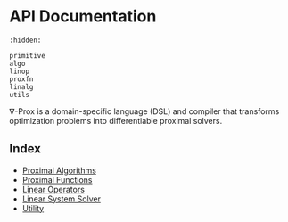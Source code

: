 # API Documentation

```{toctree}
:hidden:

primitive
algo
linop
proxfn
linalg
utils
```

∇-Prox is a domain-specific language (DSL) and compiler that transforms optimization problems into differentiable proximal solvers. 

## Index

- [Proximal Algorithms](algo.md)
- [Proximal Functions](proxfn.md)
- [Linear Operators](linop.md)
- [Linear System Solver](linalg.md)
- [Utility](utils.md)

